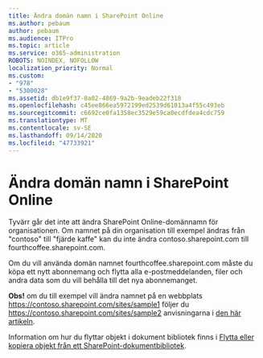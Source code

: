 ```yaml
---
title: Ändra domän namn i SharePoint Online
ms.author: pebaum
author: pebaum
ms.audience: ITPro
ms.topic: article
ms.service: o365-administration
ROBOTS: NOINDEX, NOFOLLOW
localization_priority: Normal
ms.custom:
- "978"
- "5300028"
ms.assetid: db1e9f37-0a02-4869-9a2b-9eadeb22f318
ms.openlocfilehash: c45ee866ea5972199ed2539d61013a4f55c493eb
ms.sourcegitcommit: c6692ce0fa1358ec3529e59ca0ecdfdea4cdc759
ms.translationtype: MT
ms.contentlocale: sv-SE
ms.lasthandoff: 09/14/2020
ms.locfileid: "47733921"
---
```

# <a name="change-domain-name-in-sharepoint-online"></a>Ändra domän namn i SharePoint Online

Tyvärr går det inte att ändra SharePoint Online-domännamn för organisationen. Om namnet på din organisation till exempel ändras från "contoso" till "fjärde kaffe" kan du inte ändra contoso.sharepoint.com till fourthcoffee.sharepoint.com.
  
Om du vill använda domän namnet fourthcoffee.sharepoint.com måste du köpa ett nytt abonnemang och flytta alla e-postmeddelanden, filer och andra data som du vill behålla till det nya abonnemanget.
  
 **Obs!** om du till exempel vill ändra namnet på en webbplats https://contoso.sharepoint.com/sites/sample1 följer du https://contoso.sharepoint.com/sites/sample2 anvisningarna i [den här artikeln](https://docs.microsoft.com/sharepoint/change-site-address). 
  
Information om hur du flyttar objekt i dokument bibliotek finns i [Flytta eller kopiera objekt från ett SharePoint-dokumentbibliotek](https://go.microsoft.com/fwlink/?linkid=2025831).
  